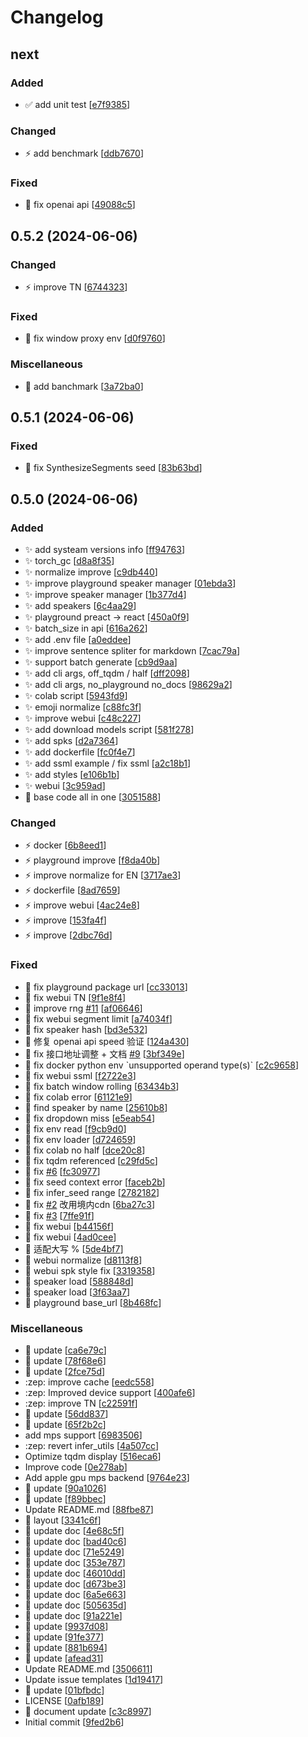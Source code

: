 # Changelog

<a name="next"></a>
## next

### Added

- ✅ add unit test [[e7f9385](https://github.com/lenML/ChatTTS-Forge/commit/e7f938562c1173899cc4e7330d59a8e354cafea4)]

### Changed

- ⚡ add benchmark [[ddb7670](https://github.com/lenML/ChatTTS-Forge/commit/ddb76704e5e6847bb0eeca2c0b50764a66783686)]

### Fixed

- 🐛 fix openai api [[49088c5](https://github.com/lenML/ChatTTS-Forge/commit/49088c5480043518bb9beda817f5e5b38d133fa8)]


<a name="0.5.2"></a>
## 0.5.2 (2024-06-06)

### Changed

- ⚡ improve TN [[6744323](https://github.com/lenML/ChatTTS-Forge/commit/6744323df814430b2d92c3f16329ab8f09eb4ad3)]

### Fixed

- 🐛 fix window proxy env [[d0f9760](https://github.com/lenML/ChatTTS-Forge/commit/d0f97608cef2afdbeb803c906a71e05dbf2424a1)]

### Miscellaneous

- 📝 add banchmark [[3a72ba0](https://github.com/lenML/ChatTTS-Forge/commit/3a72ba0f97d5409502b9ff98e356f69affcce06b)]


<a name="0.5.1"></a>
## 0.5.1 (2024-06-06)

### Fixed

- 🐛 fix SynthesizeSegments seed [[83b63bd](https://github.com/lenML/ChatTTS-Forge/commit/83b63bdd0d92e115c9b6946f427343c48de1a313)]


<a name="0.5.0"></a>
## 0.5.0 (2024-06-06)

### Added

- ✨ add systeam versions info [[ff94763](https://github.com/lenML/ChatTTS-Forge/commit/ff947636c5e69d6bdf5111f95d8afb979d157fba)]
- ✨ torch_gc [[d8a8f35](https://github.com/lenML/ChatTTS-Forge/commit/d8a8f35958c25d931ce47b53730d388a71e86b2d)]
- ✨ normalize improve [[c9db440](https://github.com/lenML/ChatTTS-Forge/commit/c9db440b2719119285c6536c2c4658afdb20ff27)]
- ✨ improve playground speaker manager [[01ebda3](https://github.com/lenML/ChatTTS-Forge/commit/01ebda3a28cfc5f1e78f8a434b1077f01b22f399)]
- ✨ improve speaker manager [[1b377d4](https://github.com/lenML/ChatTTS-Forge/commit/1b377d448214e232d477bd828fca5eba6aa87e7b)]
- ✨ add speakers [[6c4aa29](https://github.com/lenML/ChatTTS-Forge/commit/6c4aa29f147942d1c2f3c095b4d832409e53e5cb)]
- ✨ playground preact -&gt; react [[450a0f9](https://github.com/lenML/ChatTTS-Forge/commit/450a0f9d184c8c5d8df6cce3d8e4596c543dbfe1)]
- ✨ batch_size in api [[616a262](https://github.com/lenML/ChatTTS-Forge/commit/616a262012d1e23dd877bbfc4cde4f16f477d1a7)]
- ✨ add .env file [[a0eddee](https://github.com/lenML/ChatTTS-Forge/commit/a0eddeefc141630d43496881e73d5fcd90742828)]
- ✨ improve sentence spliter for markdown [[7cac79a](https://github.com/lenML/ChatTTS-Forge/commit/7cac79ad6720c98bdec0903dd473de70bdcef137)]
- ✨ support batch generate [[cb9d9aa](https://github.com/lenML/ChatTTS-Forge/commit/cb9d9aa5d55482a51018a4ebe95d84d95d803cc4)]
- ✨ add cli args, off_tqdm / half [[dff2098](https://github.com/lenML/ChatTTS-Forge/commit/dff2098b76deac30d738ce05ba99225914b781a3)]
- ✨ add cli args, no_playground no_docs [[98629a2](https://github.com/lenML/ChatTTS-Forge/commit/98629a2c46a376a3955ea8862c9b80361f44f8a3)]
- ✨ colab script [[5943fd9](https://github.com/lenML/ChatTTS-Forge/commit/5943fd9c168ad98c0d2caf6deffb1d63848d75c3)]
- ✨ emoji normalize [[c88fc3f](https://github.com/lenML/ChatTTS-Forge/commit/c88fc3f18f0ae512f477880cfea972376f825ab7)]
- ✨ improve webui [[c48c227](https://github.com/lenML/ChatTTS-Forge/commit/c48c2278d8a123694ecf9deeb36ea4d5e3a0499e)]
- ✨ add download models script [[581f278](https://github.com/lenML/ChatTTS-Forge/commit/581f27859dad4a6c3d1b4af9ebc854fc2f4829df)]
- ✨ add spks [[d2a7364](https://github.com/lenML/ChatTTS-Forge/commit/d2a736485907490e1dbf0db334ec2b6459d35dbe)]
- ✨ add dockerfile [[fc0f4e7](https://github.com/lenML/ChatTTS-Forge/commit/fc0f4e73f7f8e1698afd97065a84161f7807e655)]
- ✨ add ssml example / fix ssml [[a2c18b1](https://github.com/lenML/ChatTTS-Forge/commit/a2c18b149584137d323d14f0923a6c2f98969e89)]
- ✨ add styles [[e106b1b](https://github.com/lenML/ChatTTS-Forge/commit/e106b1bc3edffd71c8da8408e57444b50c0cc91a)]
- ✨ webui [[3c959ad](https://github.com/lenML/ChatTTS-Forge/commit/3c959ad341775e335233e6dd6797bca045ec106e)]
- 🎉 base code all in one [[3051588](https://github.com/lenML/ChatTTS-Forge/commit/30515881b31a5bb7b08be273f4cdb3c9a9854a6c)]

### Changed

- ⚡ docker [[6b8eed1](https://github.com/lenML/ChatTTS-Forge/commit/6b8eed1caa69af9787a019fb226d25a155ca58af)]
- ⚡ playground improve [[f8da40b](https://github.com/lenML/ChatTTS-Forge/commit/f8da40b773d4485f69dfd207fc33294dfac61b93)]
- ⚡ improve normalize for EN [[3717ae3](https://github.com/lenML/ChatTTS-Forge/commit/3717ae31478f561f9dd83fad8983282e7f9380c9)]
- ⚡ dockerfile [[8ad7659](https://github.com/lenML/ChatTTS-Forge/commit/8ad7659f62af5436545da239ee8f8f7cb3d6c103)]
- ⚡ improve webui [[4ac24e8](https://github.com/lenML/ChatTTS-Forge/commit/4ac24e835ca078ca09f81e41980757a84cc4fccd)]
- ⚡ improve [[153fa4f](https://github.com/lenML/ChatTTS-Forge/commit/153fa4f152b3ed084cb2b5e6f0b12d86f40f77f3)]
- ⚡ improve [[2dbc76d](https://github.com/lenML/ChatTTS-Forge/commit/2dbc76ddc9937d2df63106f77197fa28a5b0d23b)]

### Fixed

- 🐛 fix playground package url [[cc33013](https://github.com/lenML/ChatTTS-Forge/commit/cc33013a5a0a4c7f21011e44dbc0fb29228482fa)]
- 🐛 fix webui TN [[9f1e8f4](https://github.com/lenML/ChatTTS-Forge/commit/9f1e8f45dce8f519526896df7033fbc40690abeb)]
- 🐛 improve rng [#11](https://github.com/lenML/ChatTTS-Forge/issues/11) [[af06646](https://github.com/lenML/ChatTTS-Forge/commit/af06646877f56ea458a8b316dca4160d546bb4b5)]
- 🐛 fix webui segment limit [[a74034f](https://github.com/lenML/ChatTTS-Forge/commit/a74034f0fb86a997d621605967ceca59351f2627)]
- 🐛 fix speaker hash [[bd3e532](https://github.com/lenML/ChatTTS-Forge/commit/bd3e5324cf260ce75997a2b5d087af7d0c0106fe)]
- 🐛 修复 openai api speed 验证 [[124a430](https://github.com/lenML/ChatTTS-Forge/commit/124a4309e7be0e146379e175eb9cde6374ea207d)]
- 🐛 fix 接口地址调整 + 文档 [#9](https://github.com/lenML/ChatTTS-Forge/issues/9) [[3bf349e](https://github.com/lenML/ChatTTS-Forge/commit/3bf349e274d8ab343688d2d76bd59edd29c742ed)]
- 🐛 fix docker python env &#x60;unsupported operand type(s)&#x60; [[c2c9658](https://github.com/lenML/ChatTTS-Forge/commit/c2c965890334736ae0887c214fd731426239c3e8)]
- 🐛 fix webui ssml [[f2722e3](https://github.com/lenML/ChatTTS-Forge/commit/f2722e38a00cfd03cb44589d30148ecea6703cd5)]
- 🐛 fix batch window rolling [[63434b3](https://github.com/lenML/ChatTTS-Forge/commit/63434b34ab35d77dd91e6d6c244477459a8bf44f)]
- 🐛 fix colab error [[61121e9](https://github.com/lenML/ChatTTS-Forge/commit/61121e9c7150d64d5a3112e9e266eecc764c3e63)]
- 🐛 find speaker by name [[25610b8](https://github.com/lenML/ChatTTS-Forge/commit/25610b877c12bf68fd16064489c7d24354a1d900)]
- 🐛 fix dropdown miss [[e5eab54](https://github.com/lenML/ChatTTS-Forge/commit/e5eab54454069a4f7575ceee29a36960b916e015)]
- 🐛 fix env read [[f9cb9d0](https://github.com/lenML/ChatTTS-Forge/commit/f9cb9d099bd022635fe078155598411fdd7df00e)]
- 🐛 fix env loader [[d724659](https://github.com/lenML/ChatTTS-Forge/commit/d724659389197637f152b09079a36f6b1f26e79b)]
- 🐛 fix colab no half [[dce20c8](https://github.com/lenML/ChatTTS-Forge/commit/dce20c8e1592cce2871953a42f7ebfa7b0f0f54e)]
- 🐛 fix tqdm referenced [[c29fd5c](https://github.com/lenML/ChatTTS-Forge/commit/c29fd5ca82923fa1be0de70137f4ce0e2e32f4ae)]
- 🐛 fix [#6](https://github.com/lenML/ChatTTS-Forge/issues/6) [[fc30977](https://github.com/lenML/ChatTTS-Forge/commit/fc309774a73c3c9ae4c5c527c3aa9bef4a7a3c1f)]
- 🐛 fix seed context error [[faceb2b](https://github.com/lenML/ChatTTS-Forge/commit/faceb2b0af749a869df3656dee89b20f69b130b8)]
- 🐛 fix infer_seed range [[2782182](https://github.com/lenML/ChatTTS-Forge/commit/2782182367faef932429e2a7a012f7d867c0cb3a)]
- 🐛 fix [#2](https://github.com/lenML/ChatTTS-Forge/issues/2) 改用境内cdn [[6ba27c3](https://github.com/lenML/ChatTTS-Forge/commit/6ba27c3c4d1ef4175cfe95de671599f64572eaeb)]
- 🐛 fix [#3](https://github.com/lenML/ChatTTS-Forge/issues/3) [[7ffe91f](https://github.com/lenML/ChatTTS-Forge/commit/7ffe91fa3028f88f0414786dd669b91cce409043)]
- 🐛 fix webui [[b44156f](https://github.com/lenML/ChatTTS-Forge/commit/b44156fbac7ea59765ced4bbfd303f3095166693)]
- 🐛 fix webui [[4ad0cee](https://github.com/lenML/ChatTTS-Forge/commit/4ad0ceef9d1251437cff57e12a0a82f1cd427e17)]
- 🐛 适配大写 % [[5de4bf7](https://github.com/lenML/ChatTTS-Forge/commit/5de4bf7e19d436c93bc584af859fc5e58596f0c9)]
- 🐛 webui normalize [[d8113f8](https://github.com/lenML/ChatTTS-Forge/commit/d8113f8c336d4a1b8e8fb0e82d0ba2ed02a36086)]
- 🐛 webui spk style fix [[3319358](https://github.com/lenML/ChatTTS-Forge/commit/3319358a0c51930cca6cc6c9326a694aff15c8c4)]
- 🐛 speaker load [[588848d](https://github.com/lenML/ChatTTS-Forge/commit/588848d30fa4e3fc669ced81d780517145be3e2e)]
- 🐛 speaker load [[3f63aa7](https://github.com/lenML/ChatTTS-Forge/commit/3f63aa76911274ddf62c47298d1758b0fd984e52)]
- 🐛 playground base_url [[8b468fc](https://github.com/lenML/ChatTTS-Forge/commit/8b468fc67e6c4b649844a419b8dda77bf01ea439)]

### Miscellaneous

- 📝 update [[ca6e79c](https://github.com/lenML/ChatTTS-Forge/commit/ca6e79c2ee0254c0f4444a65152d9e96cc072eeb)]
- 📝 update [[78f68e6](https://github.com/lenML/ChatTTS-Forge/commit/78f68e67bbf64ca52fcdeb6c9f466bdf75bb2846)]
- 📝 update [[2fce75d](https://github.com/lenML/ChatTTS-Forge/commit/2fce75de0009d3e09e27c311dfc1eafde0e3665f)]
-  :zep: improve cache [[eedc558](https://github.com/lenML/ChatTTS-Forge/commit/eedc55880f4802ef9f23117d8266100be18cbe41)]
-  :zep: Improved device support [[400afe6](https://github.com/lenML/ChatTTS-Forge/commit/400afe60c9261247998617b2943fa210230b7ad3)]
-  :zep: improve TN [[c22591f](https://github.com/lenML/ChatTTS-Forge/commit/c22591ffb2c1ae9e14eef307d708925bcc7a67a7)]
- 📝 update [[56dd837](https://github.com/lenML/ChatTTS-Forge/commit/56dd837bf181d78d4638dcff50fd803d64384a96)]
- 📝 update [[65f2b2c](https://github.com/lenML/ChatTTS-Forge/commit/65f2b2c6b69c60ef5f7342bef953deea54a7b388)]
-  add mps support [[6983506](https://github.com/lenML/ChatTTS-Forge/commit/6983506d7237c05ea346fdbe7d042b69d3743a3b)]
-  :zep: revert infer_utils [[4a507cc](https://github.com/lenML/ChatTTS-Forge/commit/4a507cccf23b94a11f470b67d96bbad6c9efbf74)]
-  Optimize tqdm display [[516eca6](https://github.com/lenML/ChatTTS-Forge/commit/516eca6c99b7b8433d1cda8435a19214eb1cc678)]
-  Improve code [[0e278ab](https://github.com/lenML/ChatTTS-Forge/commit/0e278ab40276e3e0610515bf0e4329c95a67e00c)]
-  Add apple gpu mps backend [[9764e23](https://github.com/lenML/ChatTTS-Forge/commit/9764e233e1e82d8dbec607032744cb565b616525)]
- 📝 update [[90a1026](https://github.com/lenML/ChatTTS-Forge/commit/90a1026533ad5900fe2373c785c6a3eeb70295b4)]
- 📝 update [[f89bbec](https://github.com/lenML/ChatTTS-Forge/commit/f89bbec9ae921c22a7fcb073c907735436602870)]
-  Update README.md [[88fbe87](https://github.com/lenML/ChatTTS-Forge/commit/88fbe876beaa44562634de868d76d017b19de86d)]
- 📝 layout [[3341c6f](https://github.com/lenML/ChatTTS-Forge/commit/3341c6f44975bc1614da91636a0fb9cfd52675b7)]
- 📝 update doc [[4e68c5f](https://github.com/lenML/ChatTTS-Forge/commit/4e68c5f98f1f4d059ad65e97383c2e0332f0db9b)]
- 📝 update doc [[bad40c6](https://github.com/lenML/ChatTTS-Forge/commit/bad40c644851b4285d1ce131b26df7d1db996e2e)]
- 📝 update doc [[71e5249](https://github.com/lenML/ChatTTS-Forge/commit/71e52493c38c03d9bbf892992da99a1b87dba647)]
- 📝 update doc [[353e787](https://github.com/lenML/ChatTTS-Forge/commit/353e7876007bf1560b790dd4eb0c4f33804458f6)]
- 📝 update doc [[46010dd](https://github.com/lenML/ChatTTS-Forge/commit/46010dd95d16591c68b780f5d40df8868fa56e7f)]
- 📝 update doc [[d673be3](https://github.com/lenML/ChatTTS-Forge/commit/d673be3e4d31e2df4cc5f612526bb9562f58dcef)]
- 📝 update doc [[6a5e663](https://github.com/lenML/ChatTTS-Forge/commit/6a5e663e8f0f6da5436ad8b64167fbd68ccb4f46)]
- 📝 update doc [[505635d](https://github.com/lenML/ChatTTS-Forge/commit/505635d2b5f879eaa9cbaea5fbd375a328c4d1b3)]
- 📝 update doc [[91a221e](https://github.com/lenML/ChatTTS-Forge/commit/91a221e18f47ffeff8a8105fc1a1c0c28c2a4a2f)]
- 📝 update [[9937d08](https://github.com/lenML/ChatTTS-Forge/commit/9937d0806d392a59803b33d32e1d79cf0f6f2dc8)]
- 📝 update [[91fe377](https://github.com/lenML/ChatTTS-Forge/commit/91fe3773562dd36bafe7ecf0258c62768dae797a)]
- 📝 update [[881b694](https://github.com/lenML/ChatTTS-Forge/commit/881b694d4bcd82c37eea9588b5f01ebf3ca41f7e)]
- 📝 update [[afead31](https://github.com/lenML/ChatTTS-Forge/commit/afead31d80db1cb650e4af7927116e7ba8f7e7cb)]
-  Update README.md [[3506611](https://github.com/lenML/ChatTTS-Forge/commit/350661126a8df3a32fbd9072177414cf0cc28449)]
-  Update issue templates [[1d19417](https://github.com/lenML/ChatTTS-Forge/commit/1d194177ab6dd3b1055ca925bfd2befc6fe2f07c)]
- 📝 update [[01bfbdc](https://github.com/lenML/ChatTTS-Forge/commit/01bfbdc786d8bbbff97d5079c594dd4978e30f56)]
-  LICENSE [[0afb189](https://github.com/lenML/ChatTTS-Forge/commit/0afb189718797e0706ba64c1e8d2188c4fa0fe4c)]
- 📝 document update [[c3c8997](https://github.com/lenML/ChatTTS-Forge/commit/c3c8997a7ec7659cf022b8120e2c76e0764c89bd)]
-  Initial commit [[9fed2b6](https://github.com/lenML/ChatTTS-Forge/commit/9fed2b60a90547286e6c06483167c397c7bbed78)]


